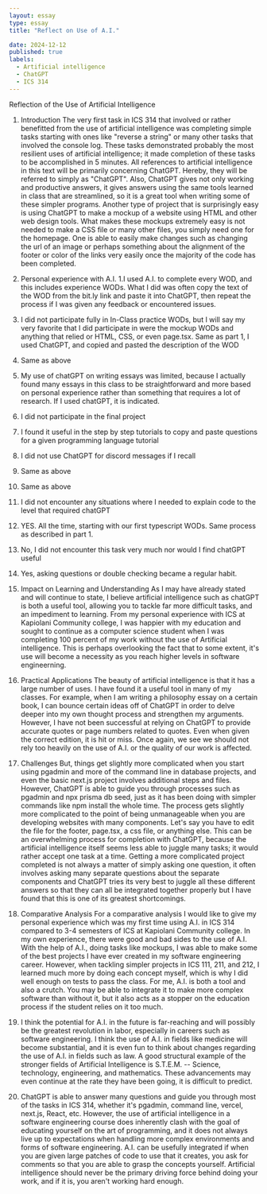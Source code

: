 ```yaml
---
layout: essay
type: essay
title: "Reflect on Use of A.I."

date: 2024-12-12
published: true
labels:
  - Artificial intelligence
  - ChatGPT
  - ICS 314
---
```


Reflection of the Use of Artificial Intelligence

1. Introduction
The very first task in ICS 314 that involved or rather benefitted from the use of artificial intelligence was completing simple tasks starting with ones like "reverse a string" or many other tasks that involved the console log.  These tasks demonstrated probably the most resilient uses of artificial intelligence; it made completion of these tasks to be accomplished in 5 minutes.  All references to artificial intelligence in this text will be primarily concerning ChatGPT.  Hereby, they will be referred to simply as "ChatGPT".
Also, ChatGPT gives not only working and productive answers, it gives answers using the same tools learned in class that are streamlined, so it is a great tool when writing some of these simpler programs.  Another type of project that is surprisingly easy is using ChatGPT to make a mockup of a website using HTML and other web design tools.  What makes these mockups extremely easy is not needed to make a CSS file or many other files, you simply need one for the homepage.  One is able to easily make changes such as changing the url of an image or perhaps something about the alignment of the footer or color of the links very easily once the majority of the code has been completed.

2. Personal experience with A.I.
1.I used A.I. to complete every WOD, and this includes experience WODs.  What I did was often copy the text of the WOD from the bit.ly link and paste it into ChatGPT, then repeat the process if I was given any feedback or encountered issues.
2. I did not participate fully in In-Class practice WODs, but I will say my very favorite that I did participate in were the mockup WODs and anything that relied or HTML, CSS, or even page.tsx.  Same as part 1, I used ChatGPT, and copied and pasted the description of the WOD
3. Same as above
4. My use of chatGPT on writing essays was limited, because I actually found many essays in this class to be straightforward and more based on personal experience rather than something that requires a lot of research.  If I used chatGPT, it is indicated.
5. I did not participate in the final project
6. I found it useful in the step by step tutorials to copy and paste questions for a given programming language tutorial
7. I did not use ChatGPT for discord messages if I recall
8. Same as above
9. Same as above
10. I did not encounter any situations where I needed to explain code to the level that required chatGPT
11. YES. All the time, starting with our first typescript WODs.  Same process as described in part 1.
12. No, I did not encounter this task very much nor would I find chatGPT useful
13. Yes, asking questions or double checking became a regular habit.

3. Impact on Learning and Understanding
As I may have already stated and will continue to state, I believe artificial intelligence such as chatGPT is both a useful tool, allowing you to tackle far more difficult tasks, and an impediment to learning.  From my personal experience with ICS at Kapiolani Community college, I was happier with my education and sought to continue as a computer science student when I was completing 100 percent of my work without the use of Artificial intelligence.  This is perhaps overlooking the fact that to some extent, it's use will become a necessity as you reach higher levels in software engineerning.

4. Practical Applications
The beauty of artificial intelligence is that it has a large number of uses.  I have found it a useful tool in many of my classes.  For example, when I am writing a philosophy essay on a certain book, I can bounce certain ideas off of ChatGPT in order to delve deeper into my own thought process and strengthen my arguments.  However, I have not been successful at relying on ChatGPT to provide accurate quotes or page numbers related to quotes.  Even when given the correct edition, it is hit or miss.  Once again, we see we should not rely too heavily on the use of A.I. or the quality of our work is affected.

5. Challenges
But, things get slightly more complicated when you start using pgadmin and more of the command line in database projects, and even the basic next.js project involves additional steps and files.  However, ChatGPT is able to guide you through processes such as pgadmin and npx prisma db seed, just as it has been doing with simpler commands like npm install the whole time.
The process gets slightly more complicated to the point of being unmanageable when you are developing websites with many components.  Let's say you have to edit the file for the footer, page.tsx, a css file, or anything else.  This can be an overwhelming process for completion with ChatGPT, because the artificial intelligence itself seems less able to juggle many tasks; it would rather accept one task at a time.  Getting a more complicated project completed is not always a matter of simply asking one question, it often involves asking many separate questions about the separate components and ChatGPT tries its very best to juggle all these different answers so that they can all be integrated together properly but I have found that this is one of its greatest shortcomings.

6. Comparative Analysis
For a comparative analysis I would like to give my personal experience which was my first time using A.I. in ICS 314 compared to 3-4 semesters of ICS at Kapiolani Community college.  In my own experience, there were good and bad sides to the use of A.I.  With the help of A.I., doing tasks like mockups, I was able to make some of the best projects I have ever created in my software engineering career.  However, when tackling simpler projects in ICS 111, 211, and 212, I learned much more by doing each concept myself, which is why I did well enough on tests to pass the class.  For me, A.I. is both a tool and also a crutch.  You may be able to integrate it to make more complex software than without it, but it also acts as a stopper on the education process if the student relies on it too much.

7. I think the potential for A.I. in the future is far-reaching and will possibly be the greatest revolution in labor, especially in careers such as software engineering.  I think the use of A.I. in fields like medicine will become substantial, and it is even fun to think about changes regarding the use of A.I. in fields such as law.  A good structural example of the stronger fields of Artificial Intelligence is S.T.E.M. -- Science, technology, engineering, and mathematics.  These advancements may even continue at the rate they have been going, it is difficult to predict.

8. ChatGPT is able to answer many questions and guide you through most of the tasks in ICS 314, whether it's pgadmin, command line, vercel, next.js, React, etc.  However, the use of artificial intelligence in a software engineering course does inherently clash with the goal of educating yourself on the art of programming, and it does not always live up to expectations when handling more complex environments and forms of software engineering.  A.I. can be usefully integrated if when you are given large patches of code to use that it creates, you ask for comments so that you are able to grasp the concepts yourself.  Artificial intelligence should never be the primary driving force behind doing your work, and if it is, you aren't working hard enough.

